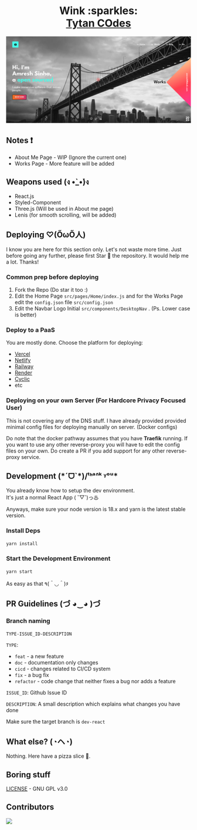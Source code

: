<h1 align="center">Wink :sparkles:<br /><a href="https://AmreshSinha.vercel.app" target="_blank">Tytan COdes</a></h1>

![AmreshSinha](./AmreshSinha.png)

## Notes :heavy_exclamation_mark:

- About Me Page - WIP (Ignore the current one)
- Works Page - More feature will be added

## Weapons used (ง •̀_•́)ง

- React.js
- Styled-Component
- Three.js (Will be used in About me page)
- Lenis (for smooth scrolling, will be added)

## Deploying ♡(ŐωŐ人)

I know you are here for this section only. Let's not waste more time. Just before going any further, please first Star :star2: the repository. It would help me a lot. Thanks!

### Common prep before deploying

1) Fork the Repo (Do star it too :)
2) Edit the Home Page `src/pages/Home/index.js` and for the Works Page edit the `config.json` file `src/config.json`
3) Edit the Navbar Logo Initial `src/components/DesktopNav` . (Ps. Lower case is better)

### Deploy to a PaaS
You are mostly done. Choose the platform for deploying:
  - [Vercel](https://vercel.com)
  - [Netlify](https://www.netlify.com)
  - [Railway](https://railway.app)
  - [Render](https://render.com)
  - [Cyclic](https://www.cyclic.sh)
  - etc

### Deploying on your own Server (For **Hardcore Privacy Focused User**)

This is not covering any of the DNS stuff. I have already provided provided minimal config files for deploying manually on server. (Docker configs)

Do note that the docker pathway assumes that you have **Traefik** running. If you want to use any other reverse-proxy you will have to edit the config files on your own. Do create a PR if you add support for any other reverse-proxy service.

<h2> Development (*ˊᗜˋ*)/ᵗᑋᵃᐢᵏ ᵞᵒᵘ*</h2>

You already know how to setup the dev environment.<br />It's just a normal React App ( ˘▽˘)っ♨

Anyways, make sure your node version is 18.x and yarn is the latest stable version.

### Install Deps

```bash
yarn install
```

### Start the Development Environment

```bash
yarn start
```

As easy as that ٩(＾◡＾)۶

## PR Guidelines (づ ◕‿◕ )づ

### Branch naming

`TYPE-ISSUE_ID-DESCRIPTION`

`TYPE`:
- `feat` - a new feature
- `doc` - documentation only changes
- `cicd` - changes related to CI/CD system
- `fix` - a bug fix
- `refactor` - code change that neither fixes a bug nor adds a feature

`ISSUE_ID`: Github Issue ID

`DESCRIPTION`: A small description which explains what changes you have done

Make sure the target branch is `dev-react`

## What else? (◔ヘ◔)

Nothing. Here have a pizza slice 🍕.

## Boring stuff

[LICENSE](./LICENSE) - GNU GPL v3.0

## Contributors

<a href="https://github.com/AmreshSinha/wink/graphs/contributors">
  <img src="https://contrib.rocks/image?repo=AmreshSinha/wink" />
</a>
